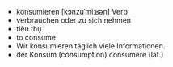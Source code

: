 - konsumieren	[kɔnzuˈmiːʁən]	Verb
- verbrauchen oder zu sich nehmen
- tiêu thụ
- to consume
- Wir konsumieren täglich viele Informationen.
- der Konsum (consumption)	consumere (lat.)